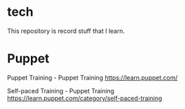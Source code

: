 # tech
This repository is record stuff that I learn.

# Puppet

Puppet Training - Puppet Training
https://learn.puppet.com/

Self-paced Training - Puppet Training
https://learn.puppet.com/category/self-paced-training
